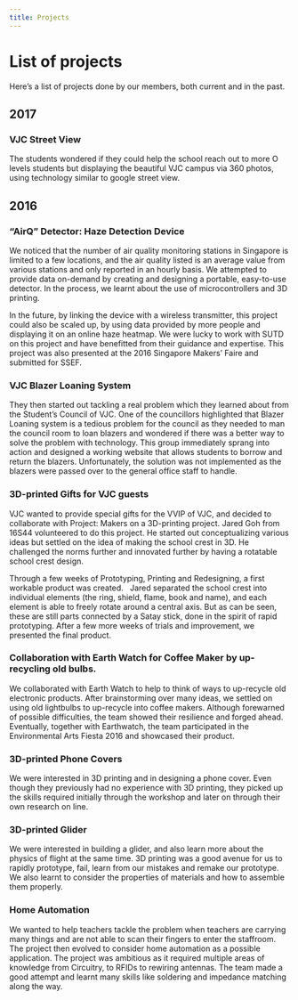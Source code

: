 ```yaml
---
title: Projects
---
```

# List of projects

Here’s a list of projects done by our members, both current and in the past.

## 2017

### VJC Street View

The students wondered if they could help the school reach out to more O levels students but displaying the beautiful VJC campus via 360 photos, using technology similar to google street view.


## 2016

### “AirQ” Detector: Haze Detection Device

We noticed that the number of air quality monitoring stations in Singapore is limited to a few locations, and the air quality listed is an average value from various stations and only reported in an hourly basis. We attempted to provide data on-demand by creating and designing a portable, easy-to-use detector. In the process, we learnt about the use of microcontrollers and 3D printing.

In the future, by linking the device with a wireless transmitter, this project could also be scaled up, by using data provided by more people and displaying it on an online haze heatmap. We were lucky to work with SUTD on this project and have benefitted from their guidance and expertise. This project was also presented at the 2016 Singapore Makers’ Faire and submitted for SSEF.


### VJC Blazer Loaning System

They then started out tackling a real problem which they learned about from the Student’s Council of VJC. One of the councillors highlighted that Blazer Loaning system is a tedious problem for the council as they needed to man the council room to loan blazers and wondered if there was a better way to solve the problem with technology. This group immediately sprang into action and designed a working website that allows students to borrow and return the blazers. Unfortunately, the solution was not implemented as the blazers were passed over to the general office staff to handle.


### 3D-printed Gifts for VJC guests

VJC wanted to provide special gifts for the VVIP of VJC, and decided to collaborate with Project: Makers on a 3D-printing project. Jared Goh from 16S44 volunteered to do this project. He started out conceptualizing various ideas but settled on the idea of making the school crest in 3D. He challenged the norms further and innovated further by having a rotatable school crest design.

Through a few weeks of Prototyping, Printing and Redesigning, a first workable product was created.
 
Jared separated the school crest into individual elements (the ring, shield, flame, book and name), and each element is able to freely rotate around a central axis. But as can be seen, these are still parts connected by a Satay stick, done in the spirit of rapid prototyping. After a few more weeks of trials and improvement, we presented the final product.


### Collaboration with Earth Watch for Coffee Maker by up-recycling old bulbs.

We collaborated with Earth Watch to help to think of ways to up-recycle old electronic products. After brainstorming over many ideas, we settled on using old lightbulbs to up-recycle into coffee makers. Although forewarned of possible difficulties, the team showed their resilience and forged ahead. Eventually, together with Earthwatch, the team participated in the Environmental Arts Fiesta 2016 and showcased their product.


### 3D-printed Phone Covers

We were interested in 3D printing and in designing a phone cover. Even though they previously had no experience with 3D printing, they picked up the skills required initially through the workshop and later on through their own research on line.


### 3D-printed Glider

We were interested in building a glider, and also learn more about the physics of flight at the same time. 3D printing was a good avenue for us to rapidly prototype, fail, learn from our mistakes and remake our prototype. We also learnt to consider the properties of materials and how to assemble them properly.


### Home Automation

We wanted to help teachers tackle the problem when teachers are carrying many things and are not able to scan their fingers to enter the staffroom. The project then evolved to consider home automation as a possible application. The project was ambitious as it required multiple areas of knowledge from Circuitry, to RFIDs to rewiring antennas. The team made a good attempt and learnt many skills like soldering and impedance matching along the way.
